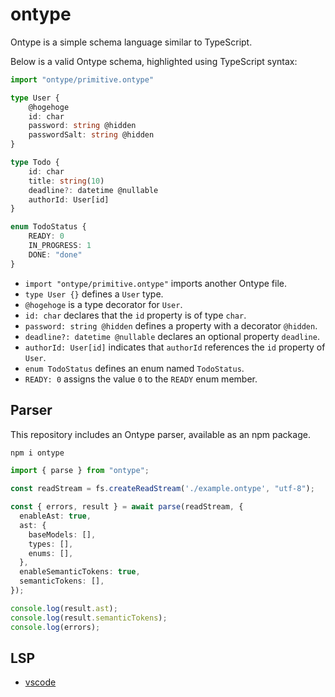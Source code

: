 # ontype

Ontype is a simple schema language similar to TypeScript.

Below is a valid Ontype schema, highlighted using TypeScript syntax:

```ts
import "ontype/primitive.ontype"

type User {
    @hogehoge
    id: char
    password: string @hidden
    passwordSalt: string @hidden
}

type Todo {
    id: char
    title: string(10)
    deadline?: datetime @nullable
    authorId: User[id]
}

enum TodoStatus {
    READY: 0
    IN_PROGRESS: 1
    DONE: "done"
}
```

- `import "ontype/primitive.ontype"` imports another Ontype file.
- `type User {}` defines a `User` type.
- `@hogehoge` is a type decorator for `User`.
- `id: char` declares that the `id` property is of type `char`.
- `password: string @hidden` defines a property with a decorator `@hidden`.
- `deadline?: datetime @nullable` declares an optional property `deadline`.
- `authorId: User[id]` indicates that `authorId` references the `id` property of `User`.
- `enum TodoStatus` defines an enum named `TodoStatus`.
- `READY: 0` assigns the value `0` to the `READY` enum member.

## Parser

This repository includes an Ontype parser, available as an npm package.

```bash
npm i ontype
```

```ts
import { parse } from "ontype";

const readStream = fs.createReadStream('./example.ontype', "utf-8");

const { errors, result } = await parse(readStream, {
  enableAst: true,
  ast: {
    baseModels: [],
    types: [],
    enums: [],
  },
  enableSemanticTokens: true,
  semanticTokens: [],
});

console.log(result.ast);
console.log(result.semanticTokens);
console.log(errors);
```

## LSP

- [vscode](https://marketplace.visualstudio.com/items?itemName=coder-ka.vscode-ontype)
